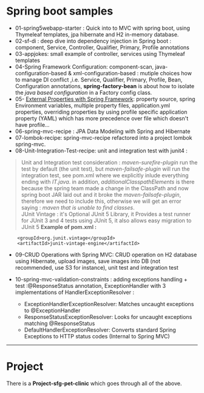 # Spring boot samples 
- 01-spring5webapp-starter : Quick into to MVC with spring boot, using Thymeleaf templates, jpa hibernate and H2 in-memory database.
- 02-sf-di : deep dive into dependency injection in Spring boot : component, Service, Controller, Qualifier, Primary, Profile annotations
- 03-appjokes: small example of controller, services using Thymeleaf templates
- 04-Spring Framework Configuration: component-scan,  java-configuration-based & xml-configuration-based : mutiple choices how to manage DI conflict ,i.e. Service, Qualifier, Primary, Profile, Bean, Configuration annotations, **spring-factory-bean** is about how to isolate the *java based configuration* in a Factory config class. 
- 05- [External Properties with Spring Framework](https://docs.spring.io/spring-boot/docs/2.1.9.RELEASE/reference/html/boot-features-external-config.html): property source, spring Environment variables, multiple property files, application.yml properties, overriding properties by using profile specific application property (YAML) which has more precedence over file which doesn't have profile...
- 06-spring-mvc-recipe : JPA Data Modeling with Spring and Hibernate
- 07-lombok-recipe: spring-mvc-recipe refactored into a project lombok spring-mvc.
- 08-Unit-Integration-Test-recipe: unit and integration test with junit4 : 
> Unit and Integration test consideration : *maven-surefire-plugin* run the test by default (the unit test), but *maven-failsafe-plugin* will run the integration test, see pom.xml where we explicitly inlude everything ending with *IT.java*. in addition, *additionalClasspathElements* is there because the spring team made a change in the ClassPath and now spring boot JAR laid out and it broke the *maven-failsafe-plugin*, therefore we need to include this, otherwise we will get an error saying : *maven  that is unable to find classes*.   
> JUnit Vintage : it's  Optional JUnit 5 Library, it Provides a test runner for JUnit 3 and 4 tests using JUnit 5, it also allows easy migration to JUnit 5
> **Example of pom.xml :**
```
	<groupId>org.junit.vintage</groupId>
	<artifactId>junit-vintage-engine</artifactId>
```

- 09-CRUD Operations with Spring MVC: CRUD operation on H2 database using Hibernate, upload images, save images into DB (not recommended, use S3 for instance), unit test and integration test

- 10-spring-mvc-validation-constraints : adding exceptions handling + test :@ResponseStatus annotation, ExceptionHandler with 3 implementations of HandlerExceptionResolver :
	- ExceptionHandlerExceptionResolver: Matches uncaught exceptions to @ExceptionHandler
	- ResponseStatusExceptionResolver: Looks for uncaught exceptions matching @ResponseStatus
	- DefaultHandlerExceptionResolver: Converts standard Spring Exceptions to HTTP status codes (Internal to Spring MVC)

------------------
# Project
There is a **Project-sfg-pet-clinic** which goes through all of the above.
